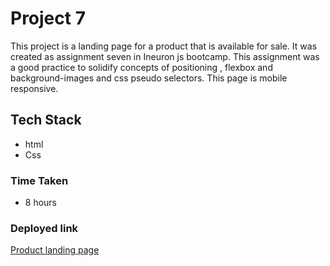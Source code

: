 # Project 7
This project is a landing page for a product that is available for sale. It was created as assignment seven in Ineuron js bootcamp. This assignment was a good practice to solidify concepts of positioning , flexbox
and background-images and css pseudo selectors. This page is mobile responsive.

## Tech Stack
- html
- Css

### Time Taken  
- 8 hours

### Deployed link


[Product landing page](https://product-homepage-headphones.netlify.app/)